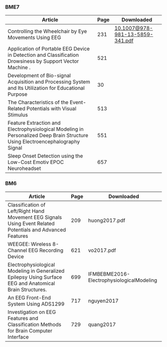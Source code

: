 ### BME7

| Article                                                      | Page | Downloaded                      |
| ------------------------------------------------------------ | ---- | ------------------------------- |
| Controlling the Wheelchair by Eye Movements Using EEG        | 231  | 10.1007@978-981-13-5859-341.pdf |
| Application of Portable EEG Device in Detection and Classification Drowsiness by Support Vector Machine . | 521  |                                 |
| Development of Bio-signal Acquisition and Processing System and Its Utilization for Educational Purpose | 30   |                                 |
| The Characteristics of the Event-Related Potentials with Visual Stimulus | 513  |                                 |
| Feature Extraction and Electrophysiological Modeling in Personalized Deep Brain Structure Using Electroencephalography Signal | 551  |                                 |
| Sleep Onset Detection using the Low-Cost Emotiv EPOC Neuroheadset | 657  |                                 |



### BM6

| Article                                                      | Page | Downloaded                                |
| ------------------------------------------------------------ | ---- | ----------------------------------------- |
| Classification of Left/Right Hand Movement EEG Signals Using Event Related Potentials and Advanced Features | 209  | huong2017.pdf                             |
| WEEGEE: Wireless 8-Channel EEG Recording Device              | 621  | vo2017.pdf                                |
| Electrophysiological Modeling in Generalized Epilepsy Using Surface EEG and Anatomical Brain Structures. | 699  | IFMBEBME2016-ElectrophysiologicalModeling |
| An EEG Front-End System Using ADS1299                        | 717  | nguyen2017                                |
| Investigation on EEG Features and Classification Methods for Brain Computer Interface | 729  | quang2017                                 |


